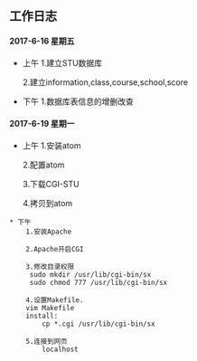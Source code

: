 ## 工作日志

#### 2017-6-16  星期五
    
   * 上午
        1.建立STU数据库
	
        2.建立information,class,course,school,score
   
   * 下午
        1.数据库表信息的增删改查
   
    
    
    
    
#### 2017-6-19  星期一
    
   * 上午
        1.安装atom
	
        2.配置atom
	
        3.下载CGI-STU
	
        4.拷贝到atom
    
    
    
    * 下午
        1.安装Apache
	
        2.Apache开启CGI
	
        3.修改目录权限
         sudo mkdir /usr/lib/cgi-bin/sx
         sudo chmod 777 /usr/lib/cgi-bin/sx
	 
        4.设置Makefile.
        vim Makefile
        install:
	        cp *.cgi /usr/lib/cgi-bin/sx
		
        5.连接到网页
            localhost
        
   

    
 

